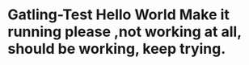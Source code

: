 # Gatling-Test Hello World Make it running please ,not working at all, should be working, keep trying.
